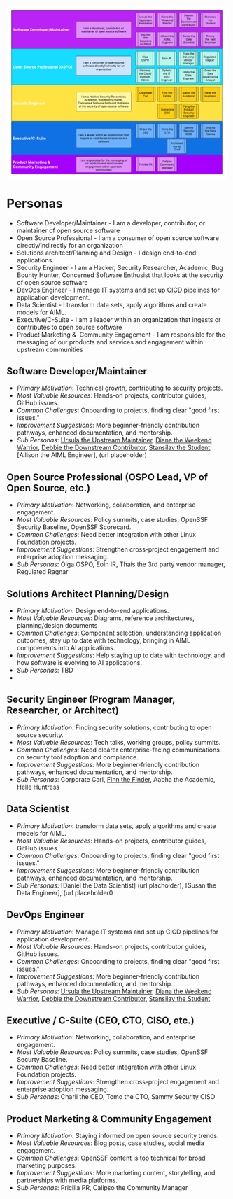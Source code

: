 <img align="top" src="https://github.com/ossf/toolbelt/blob/main/personas/Toolbelt-personas.png">

# Personas

- Software Developer/Maintainer - I am a developer, contributor, or maintainer of open source software
- Open Source Professional - I am a consumer of open source software directly/indirectly for an organization
- Solutions architect/Planning and Design - I design end-to-end applications.
- Security Engineer - I am a Hacker, Security Researcher, Academic, Bug Bounty Hunter, Concerned Software Enthusist that looks at the security of open source software
- DevOps Engineer - I manage IT systems and set up CICD pipelines for application development.
- Data Scientist - I transform data sets, apply algorithms and create models for AIML.
- Executive/C-Suite - I am a leader within an organization that ingests or contributes to open source software
- Product Marketing &  Community Engagement - I am responsible for the messaging of our products and services and engagement within upstream communities

## Software Developer/Maintainer
- *Primary Motivation*: Technical growth, contributing to security projects.
- *Most Valuable Resources*: Hands-on projects, contributor guides, GitHub issues.
- *Common Challenges*: Onboarding to projects, finding clear "good first issues."
- *Improvement Suggestions*: More beginner-friendly contribution pathways, enhanced documentation, and mentorship.
- *Sub Personas*: [Ursula the Upstream Maintainer](https://github.com/ossf/toolbelt/blob/main/personas/softwaredeveloper.md#name-ursula-the-upstream-maintainer), [Diana the Weekend Warrior](https://github.com/ossf/toolbelt/blob/main/personas/softwaredeveloper.md#name-diana-the-weekend-warrior), [Debbie the Downstream Contributor](https://github.com/ossf/toolbelt/blob/main/personas/softwaredeveloper.md#name-debbie-the-downstream-contributor), [Stansilav the Student](https://github.com/ossf/toolbelt/blob/main/personas/softwaredeveloper.md#name-stanislav-the-student-maintainer), [Allison the AIML Engineer], (url placeholder)

## Open Source Professional (OSPO Lead, VP of Open Source, etc.)
- *Primary Motivation*: Networking, collaboration, and enterprise engagement.
- *Most Valuable Resources*: Policy summits, case studies, OpenSSF Security Baseline, OpenSSF Scorecard.
- *Common Challenges*: Need better integration with other Linux Foundation projects.
- *Improvement Suggestions*: Strengthen cross-project engagement and enterprise adoption messaging.
- *Sub Personas*: Olga OSPO, Eoin IR, Thais the 3rd party vendor manager, Regulated Ragnar

## Solutions Architect Planning/Design
- *Primary Motivation*: Design end-to-end applications.
- *Most Valuable Resources*: Diagrams, reference architectures, planning/design documents
- *Common Challenges*: Component selection, understanding application outcomes, stay up to date with technology, bringing in AIML compoenents into AI applications.
- *Improvement Suggestions*: Help staying up to date with technology, and how software is evolving to AI applications.
- *Sub Personas*: TBD
-
## Security Engineer (Program Manager, Researcher, or Architect)
- *Primary Motivation*: Finding security solutions, contributing to open source security.
- *Most Valuable Resources*: Tech talks, working groups, policy summits.
- *Common Challenges*: Need clearer enterprise-facing communications on security tool adoption and compliance.
- *Improvement Suggestions*: More beginner-friendly contribution pathways, enhanced documentation, and mentorship.
- *Sub Personas*: Corporate Carl, [Finn the Finder](https://github.com/ossf/toolbelt/blob/main/personas/securityengineer.md#name-finn-the-finder), Aabha the Academic, Helle Huntress

 ## Data Scientist
- *Primary Motivation*: transform data sets, apply algorithms and create models for AIML.
- *Most Valuable Resources*: Hands-on projects, contributor guides, GitHub issues.
- *Common Challenges*: Onboarding to projects, finding clear "good first issues."
- *Improvement Suggestions*: More beginner-friendly contribution pathways, enhanced documentation, and mentorship.
- *Sub Personas*: [Daniel the Data Scientist] (url placholder), [Susan the Data Engineer], (url placeholder0

## DevOps Engineer
- *Primary Motivation*: Manage IT systems and set up CICD pipelines for application development.
- *Most Valuable Resources*: Hands-on projects, contributor guides, GitHub issues.
- *Common Challenges*: Onboarding to projects, finding clear "good first issues."
- *Improvement Suggestions*: More beginner-friendly contribution pathways, enhanced documentation, and mentorship.
- *Sub Personas*: [Ursula the Upstream Maintainer](https://github.com/ossf/toolbelt/blob/main/personas/softwaredeveloper.md#name-ursula-the-upstream-maintainer), [Diana the Weekend Warrior](https://github.com/ossf/toolbelt/blob/main/personas/softwaredeveloper.md#name-diana-the-weekend-warrior), [Debbie the Downstream Contributor](https://github.com/ossf/toolbelt/blob/main/personas/softwaredeveloper.md#name-debbie-the-downstream-contributor), [Stansilav the Student](https://github.com/ossf/toolbelt/blob/main/personas/softwaredeveloper.md#name-stanislav-the-student-maintainer)

##  Executive / C-Suite (CEO, CTO, CISO, etc.)
- *Primary Motivation*: Networking, collaboration, and enterprise engagement.
- *Most Valuable Resources*: Policy summits, case studies, OpenSSF Securty Baseline.
- *Common Challenges*:  Need better integration with other Linux Foundation projects.
- *Improvement Suggestions*: Strengthen cross-project engagement and enterprise adoption messaging.
- *Sub Personas*:  Charli the CEO, Tomo the CTO, Sammy Security CISO

## Product Marketing & Community Engagement
- *Primary Motivation*: Staying informed on open source security trends.
- *Most Valuable Resources*: Blog posts, case studies, social media engagement.
- *Common Challenges*: OpenSSF content is too technical for broad marketing purposes.
- *Improvement Suggestions*: More marketing content, storytelling, and partnerships with media platforms.
- *Sub Personas*: Pricilla PR, Calipso the Community Manager
